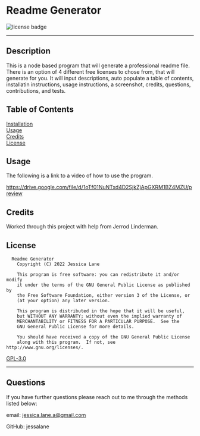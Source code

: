 
  # Readme Generator
  ![license badge](https://img.shields.io/badge/License-gpl-blue.svg)

  -------

  ## Description
  This is a node based program that will generate a professional readme file. There is an option of 4 different free licenses to chose from, that will generate for you. It will input descriptions, auto populate a table of contents, installatin instructions, usage instructions, a screenshot, credits, questions, contributions, and tests.

  ## Table of Contents
  [Installation](#installation)\
  [Usage](#usage)\
  [Credits](#credits)\
  [License](#license)

  ## Usage
  The following is a link to a video of how to use the program.

  https://drive.google.com/file/d/1oTf01NuNTxd4D2SjkZjApGXRM1BZ4MZU/preview
  
  ## Credits
  Worked through this project with help from Jerrod Linderman.

  ## License
  
      Readme Generator
        Copyright (C) 2022 Jessica Lane

        This program is free software: you can redistribute it and/or modify
        it under the terms of the GNU General Public License as published by
        the Free Software Foundation, either version 3 of the License, or
        (at your option) any later version.

        This program is distributed in the hope that it will be useful,
        but WITHOUT ANY WARRANTY; without even the implied warranty of
        MERCHANTABILITY or FITNESS FOR A PARTICULAR PURPOSE.  See the
        GNU General Public License for more details.

        You should have received a copy of the GNU General Public License
        along with this program.  If not, see http://www.gnu.org/licenses/.
      

  [GPL-3.0](https://opensource.org/licenses/GPL-3.0)


  ---

  ## Questions
  If you have further questions please reach out to me through the methods listed below:

  email: jessica.lane.a@gmail.com

  GitHub: jessalane
  
